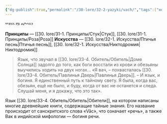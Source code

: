 ```yaml
---
{"dg-publish":true,"permalink":"/30-lore/32-2-yazyki/vach/","tags":["незримое/язык"]}
---
```


ⰲⱐⱄⰻ ⰱⱁ ⰾⱓⰴⰻⰵ

**Принципы** — [[30. lore/31-1. Принципы/Стук\|Стук]], [[30. lore/31-1. Принципы/Роза\|Роза]] 
**Искусства** — [[30. lore/32-1. Искусства/Птичья песнь\|Птичья песнь]], [[30. lore/32-1. Искусства/Никтодромия\|Никтодромия]]

> Язык, что звучал в [[30. lore/33-4. Обитель/Обитель\|Доме Солнца]] задолго до того, как боги восстали из крови и обезьяны выучились ходить на двух ногах... «Я вач, – похвасталась [[30. lore/33-4. Обитель/Павлинья Дверь\|Павлинья Дверь]]. – И язык, и богиня. Я единственный путь к тайному свету. Я была, когда вас, обезьян, ещё не было, и буду, когда от вас не останется и следа. Слушай меня, и я докажу, что это так».

Язык [[30. lore/33-4. Обитель/Обитель\|Обители]], на котором написаны многие древнейшие книги, содержащие тайные знания. Его название происходит от санскритского слова «Vāc», что означает «речь», а также Вак в индийской мифологии — богиня речи.